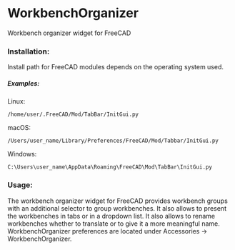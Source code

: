 # WorkbenchOrganizer
Workbench organizer widget for FreeCAD

### Installation:

Install path for FreeCAD modules depends on the operating system used.

##### Examples:

Linux:

`/home/user/.FreeCAD/Mod/TabBar/InitGui.py`

macOS:

`/Users/user_name/Library/Preferences/FreeCAD/Mod/Tabbar/InitGui.py`

Windows:

`C:\Users\user_name\AppData\Roaming\FreeCAD\Mod\TabBar\InitGui.py`

### Usage:

The workbench organizer widget for FreeCAD provides workbench groups with an additional selector to group workbenches. 
It also allows to present the workbenches in tabs or in a dropdown list. 
It also allows to rename workbenches whether to translate or to give it a more meaningful name.
WorkbenchOrganizer preferences are located under Accessories -> WorkbenchOrganizer.
